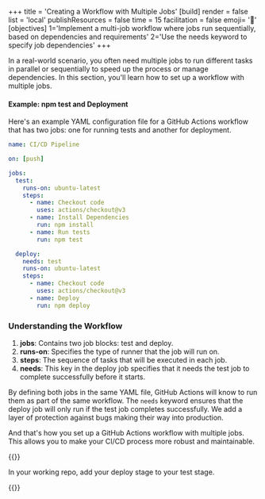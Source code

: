 +++
title = 'Creating a Workflow with Multiple Jobs'
[build]
    render = false
    list = 'local'
    publishResources = false
time = 15
facilitation = false
emoji= '🧩'
[objectives]
    1='Implement a multi-job workflow where jobs run sequentially, based on dependencies and requirements'
    2='Use the needs keyword to specify job dependencies'
+++

In a real-world scenario, you often need multiple jobs to run different tasks in parallel or sequentially to speed up the process or manage dependencies. In this section, you'll learn how to set up a workflow with multiple jobs.

#### Example: npm test and Deployment

Here's an example YAML configuration file for a GitHub Actions workflow that has two jobs: one for running tests and another for deployment.

```yaml
name: CI/CD Pipeline

on: [push]

jobs:
  test:
    runs-on: ubuntu-latest
    steps:
      - name: Checkout code
        uses: actions/checkout@v3
      - name: Install Dependencies
        run: npm install
      - name: Run tests
        run: npm test

  deploy:
    needs: test
    runs-on: ubuntu-latest
    steps:
      - name: Checkout code
        uses: actions/checkout@v3
      - name: Deploy
        run: npm deploy
```

### Understanding the Workflow

1. **jobs**: Contains two job blocks: test and deploy.
1. **runs-on**: Specifies the type of runner that the job will run on.
1. **steps**: The sequence of tasks that will be executed in each job.
1. **needs**: This key in the deploy job specifies that it needs the test job to complete successfully before it starts.

By defining both jobs in the same YAML file, GitHub Actions will know to run them as part of the same workflow. The `needs` keyword ensures that the deploy job will only run if the test job completes successfully. We add a layer of protection against bugs making their way into production.

And that's how you set up a GitHub Actions workflow with multiple jobs. This allows you to make your CI/CD process more robust and maintainable.

{{<note type="activity" title="Sequence your jobs">}}

In your working repo, add your deploy stage to your test stage.

{{</note>}}

